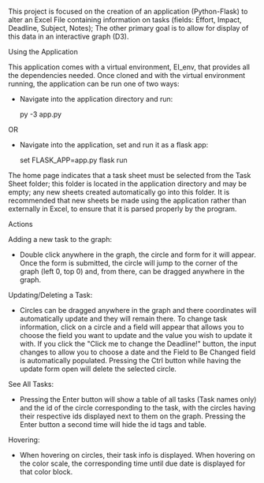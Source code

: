 This project is focused on the creation of an application (Python-Flask) to alter an Excel File containing information on tasks (fields: Effort, Impact, 
Deadline, Subject, Notes); The other primary goal is to allow for display of this data in an interactive graph (D3).

Using the Application

This application comes with a virtual environment, EI_env, that provides all the dependencies needed. Once cloned
and with the virtual environment running, the application can be run one of two ways:

* Navigate into the application directory and run:


    py -3 app.py

OR

* Navigate into the application, set and run it as a flask app:


    set FLASK_APP=app.py
    flask run

The home page indicates that a task sheet must be selected from the Task Sheet folder; this folder is located
in the application directory and may be empty; any new sheets created automatically go into this folder.
It is recommended that new sheets be made using the application rather than externally in Excel, to ensure that it is
parsed properly by the program.

Actions

Adding a new task to the graph:

* Double click anywhere in the graph, the circle and form for it will appear. Once the form is submitted, the circle
  will jump to the corner of the graph (left 0, top 0) and, from there, can be dragged anywhere in the graph.

Updating/Deleting a Task:

* Circles can be dragged anywhere in the graph and there coordinates will automatically update and they will remain there.
  To change task information, click on a circle and a field will appear that allows you to choose the field you want
  to update and the value you wish to update it with. If you click the "Click me to change the Deadline!" button, the
  input changes to allow you to choose a date and the Field to Be Changed field is automatically populated.
  Pressing the Ctrl button while having the update form open will delete the selected circle.

See All Tasks:

* Pressing the Enter button will show a table of all tasks (Task names only) and the id of the circle corresponding
  to the task, with the circles having their respective ids displayed next to them on the graph. Pressing the Enter
  button a second time will hide the id tags and table.

Hovering:

* When hovering on circles, their task info is displayed. When hovering on the color scale, the corresponding time
  until due date is displayed for that color block.